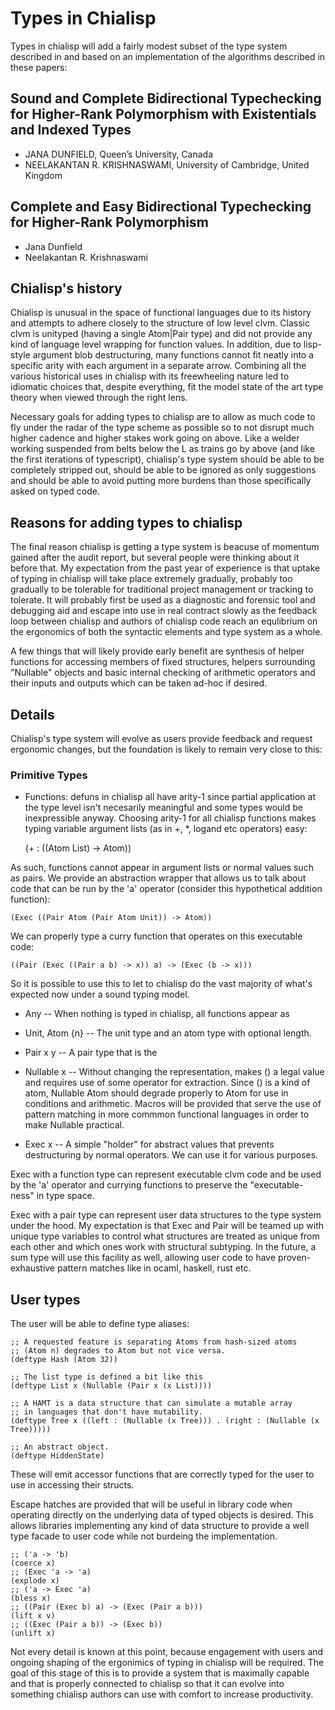 # Types in Chialisp

Types in chialisp will add a fairly modest subset of the type system described
in and based on an implementation of the algorithms described in these papers:

## Sound and Complete Bidirectional Typechecking for Higher-Rank Polymorphism with Existentials and Indexed Types
- JANA DUNFIELD, Queen’s University, Canada
- NEELAKANTAN R. KRISHNASWAMI, University of Cambridge, United Kingdom

## Complete and Easy Bidirectional Typechecking for Higher-Rank Polymorphism
- Jana Dunfield
- Neelakantan R. Krishnaswami

## Chialisp's history

Chialisp is unusual in the space of functional languages due to its history and
attempts to adhere closely to the structure of low level clvm.  Classic clvm is
unityped (having a single Atom|Pair type) and did not provide any kind of language
level wrapping for function values.  In addition, due to lisp-style argument blob
destructuring, many functions cannot fit neatly into a specific arity with each
argument in a separate arrow.  Combining all the various historical uses in
chialisp with its freewheeling nature led to idiomatic choices that, despite
everything, fit the model state of the art type theory when viewed through the
right lens.

Necessary goals for adding types to chialisp are to allow as much code to fly
under the radar of the type scheme as possible so to not disrupt much higher
cadence and higher stakes work going on above.  Like a welder working suspended
from belts below the L as trains go by above (and like the first iterations of
typescript), chialisp's type system should be able to be completely stripped out,
should be able to be ignored as only suggestions and should be able to avoid
putting more burdens than those specifically asked on typed code.

## Reasons for adding types to chialisp

The final reason chialisp is getting a type system is beacuse of momentum gained
after the audit report, but several people were thinking about it before that.
My expectation from the past year of experience is that uptake of typing in
chialisp will take place extremely gradually, probably too gradually to be
tolerable for traditional project management or tracking to tolerate.  It will
probably first be used as a diagnostic and forensic tool and debugging aid and
escape into use in real contract slowly as the feedback loop between chialisp
and authors of chialisp code reach an equlibrium on the ergonomics of both the
syntactic elements and type system as a whole.

A few things that will likely provide early benefit are synthesis of helper
functions for accessing members of fixed structures, helpers surrounding "Nullable"
objects and basic internal checking of arithmetic operators and their inputs and
outputs which can be taken ad-hoc if desired.

## Details

Chialisp's type system will evolve as users provide feedback and request ergonomic
changes, but the foundation is likely to remain very close to this:

### Primitive Types

- Functions: defuns in chialisp all have arity-1 since partial application at the
type level isn't necesarily meaningful and some types would be inexpressible
anyway.  Choosing arity-1 for all chialisp functions makes typing variable argument
lists (as in +, *, logand etc operators) easy:

    (+ : ((Atom List) -> Atom))

As such, functions cannot appear in argument lists or normal values such as pairs.
We provide an abstraction wrapper that allows us to talk about code that can be
run by the 'a' operator (consider this hypothetical addition function):

    (Exec ((Pair Atom (Pair Atom Unit)) -> Atom))

We can properly type a curry function that operates on this executable code:

    ((Pair (Exec ((Pair a b) -> x)) a) -> (Exec (b -> x)))

So it is possible to use this to let to chialisp do the vast majority of what's
expected now under a sound typing model.

- Any -- When nothing is typed in chialisp, all functions appear as 

- Unit, Atom {n} -- The unit type and an atom type with optional length.

- Pair x y -- A pair type that is the 

- Nullable x -- Without changing the representation, makes () a legal value and
requires use of some operator for extraction.  Since () is a kind of atom,
Nullable Atom should degrade properly to Atom for use in conditions and arithmetic.
Macros will be provided that serve the use of pattern matching in more commmon
functional languages in order to make Nullable practical.

- Exec x -- A simple "holder" for abstract values that prevents destructuring by
normal operators.  We can use it for various purposes.

Exec with a function type can represent executable clvm code and be used by the
'a' operator and currying functions to preserve the "executable-ness" in type
space.

Exec with a pair type can represent user data structures to the type system under
the hood.  My expectation is that Exec and Pair will be teamed up with unique
type variables to control what structures are treated as unique from each other
and which ones work with structural subtyping.  In the future, a sum type will
use this facility as well, allowing user code to have proven-exhaustive pattern
matches like in ocaml, haskell, rust etc.

## User types

The user will be able to define type aliases:

    ;; A requested feature is separating Atoms from hash-sized atoms
    ;; (Atom n) degrades to Atom but not vice versa.
    (deftype Hash (Atom 32))

    ;; The list type is defined a bit like this
    (deftype List x (Nullable (Pair x (x List))))

    ;; A HAMT is a data structure that can simulate a mutable array
    ;; in languages that don't have mutability.
    (deftype Tree x ((left : (Nullable (x Tree))) . (right : (Nullable (x Tree)))))
    
    ;; An abstract object.
    (deftype HiddenState)

These will emit accessor functions that are correctly typed for the user to use
in accessing their structs.

Escape hatches are provided that will be useful in library code when operating
directly on the underlying data of typed objects is desired.  This allows libraries
implementing any kind of data structure to provide a well type facade to user code
while not burdeing the implementation.

    ;; ('a -> 'b)
    (coerce x)
    ;; (Exec 'a -> 'a)
    (explode x)
    ;; ('a -> Exec 'a)
    (bless x)
    ;; ((Pair (Exec b) a) -> (Exec (Pair a b)))
    (lift x v)
    ;; ((Exec (Pair a b)) -> (Exec b))
    (unlift x)

Not every detail is known at this point, because engagement with users and ongoing
shaping of the ergonimics of typing in chialisp will be required.  The goal of
this stage of this is to provide a system that is maximally capable and that is
properly connected to chialisp so that it can evolve into something chialisp
authors can use with comfort to increase productivity.
